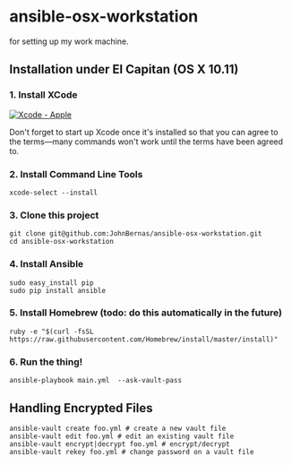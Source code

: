 ansible-osx-workstation
====================

for setting up my work machine.


## Installation under El Capitan (OS X 10.11)

### 1. Install XCode

[![Xcode - Apple](http://r.mzstatic.com/images/web/linkmaker/badge_macappstore-lrg.gif)](https://itunes.apple.com/us/app/xcode/id497799835?mt=12&uo=4)

Don't forget to start up Xcode once it's installed so that you can agree to the terms&mdash;many commands won't work until the terms have been agreed to.

### 2. Install Command Line Tools

    xcode-select --install

### 3. Clone this project

    git clone git@github.com:JohnBernas/ansible-osx-workstation.git
    cd ansible-osx-workstation

### 4. Install Ansible

    sudo easy_install pip
    sudo pip install ansible

### 5. Install Homebrew (todo: do this automatically in the future)

    ruby -e "$(curl -fsSL https://raw.githubusercontent.com/Homebrew/install/master/install)"

### 6. Run the thing!

    ansible-playbook main.yml  --ask-vault-pass

## Handling Encrypted Files

    ansible-vault create foo.yml # create a new vault file
    ansible-vault edit foo.yml # edit an existing vault file
    ansible-vault encrypt|decrypt foo.yml # encrypt/decrypt
    ansible-vault rekey foo.yml # change password on a vault file